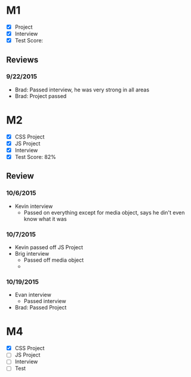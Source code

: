 # M1

- [x] Project
- [x] Interview
- [x] Test Score:

## Reviews

### 9/22/2015

- Brad: Passed interview, he was very strong in all areas
- Brad: Project passed

# M2

- [x] CSS Project
- [x] JS Project
- [x] Interview
- [x] Test Score: 82%

## Review

### 10/6/2015

- Kevin interview
  - Passed on everything except for media object, says he din't even know what it was

### 10/7/2015
- Kevin passed off JS Project
- Brig interview
  - Passed off media object
  - 

### 10/19/2015

- Evan interview
    - Passed interview
- Brad: Passed Project


# M4

- [x] CSS Project
- [ ] JS Project
- [ ] Interview
- [ ] Test
